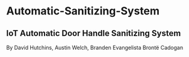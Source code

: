# Automatic-Sanitizing-System
## IoT Automatic Door Handle Sanitizing System
By David Hutchins, Austin Welch, Branden Evangelista Brontë Cadogan
